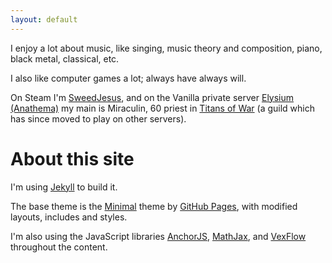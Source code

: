 ```yaml
---
layout: default
---
```


I enjoy a lot about music, like singing, music theory and composition, piano,
black metal, classical, etc.

I also like computer games a lot; always have always will.

On Steam I'm [SweedJesus][steam-profile], and on the Vanilla private server
[Elysium (Anathema)][elysium] my main is Miraculin, 60 priest in [Titans of War][tow]
(a guild which has since moved to play on other servers).

[elysium]: https://elysium-project.org
[tow]: http://titansofwar.org
[steam-profile]: https://steamcommunity.com/id/SweedJesus
[factorio]: https://factorio.com
[csgo]: https://store.steampowered.com/app/730/CounterStrike_Global_Offensive
[pubg]: https://store.steampowered.com/app/578080/PLAYERUNKNOWNS_BATTLEGROUNDS

# About this site

I'm using [Jekyll][jekyll] to build it.

The base theme is the [Minimal][minimal] theme by [GitHub Pages][github-pages],
with modified layouts, includes and styles.

I'm also using the JavaScript libraries [AnchorJS][anchorjs],
[MathJax][mathjax], and [VexFlow][vexflow] throughout the content.

[jekyll]: https://jekyllrb.com
[github-pages]: https://pages.github.com
[minimal]: https://pages-themes.github.io/minimal
[anchorjs]: https://bryanbraun.com/anchorjs
[mathjax]: https://mathjax.org
[vexflow]: http://vexflow.com

